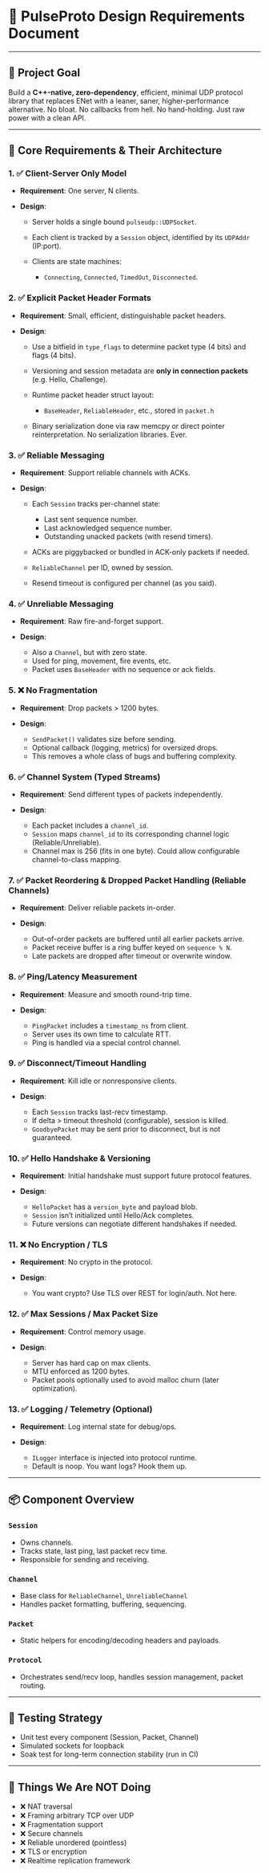 # 🔧 PulseProto Design Requirements Document

---

## 🎯 Project Goal

Build a **C++-native, zero-dependency**, efficient, minimal UDP protocol library that replaces ENet with a leaner, saner, higher-performance alternative. No bloat. No callbacks from hell. No hand-holding. Just raw power with a clean API.

---

## 🧱 Core Requirements & Their Architecture

### 1. ✅ Client-Server Only Model

* **Requirement**: One server, N clients.
* **Design**:

  * Server holds a single bound `pulseudp::UDPSocket`.
  * Each client is tracked by a `Session` object, identified by its `UDPAddr` (IP\:port).
  * Clients are state machines:

    * `Connecting`, `Connected`, `TimedOut`, `Disconnected`.

### 2. ✅ Explicit Packet Header Formats

* **Requirement**: Small, efficient, distinguishable packet headers.
* **Design**:

  * Use a bitfield in `type_flags` to determine packet type (4 bits) and flags (4 bits).
  * Versioning and session metadata are **only in connection packets** (e.g. Hello, Challenge).
  * Runtime packet header struct layout:

    * `BaseHeader`, `ReliableHeader`, etc., stored in `packet.h`
  * Binary serialization done via raw memcpy or direct pointer reinterpretation. No serialization libraries. Ever.

### 3. ✅ Reliable Messaging

* **Requirement**: Support reliable channels with ACKs.
* **Design**:

  * Each `Session` tracks per-channel state:

    * Last sent sequence number.
    * Last acknowledged sequence number.
    * Outstanding unacked packets (with resend timers).
  * ACKs are piggybacked or bundled in ACK-only packets if needed.
  * `ReliableChannel` per ID, owned by session.
  * Resend timeout is configured per channel (as you said).

### 4. ✅ Unreliable Messaging

* **Requirement**: Raw fire-and-forget support.
* **Design**:

  * Also a `Channel`, but with zero state.
  * Used for ping, movement, fire events, etc.
  * Packet uses `BaseHeader` with no sequence or ack fields.

### 5. ❌ No Fragmentation

* **Requirement**: Drop packets > 1200 bytes.
* **Design**:

  * `SendPacket()` validates size before sending.
  * Optional callback (logging, metrics) for oversized drops.
  * This removes a whole class of bugs and buffering complexity.

### 6. ✅ Channel System (Typed Streams)

* **Requirement**: Send different types of packets independently.
* **Design**:

  * Each packet includes a `channel_id`.
  * `Session` maps `channel_id` to its corresponding channel logic (Reliable/Unreliable).
  * Channel max is 256 (fits in one byte). Could allow configurable channel-to-class mapping.

### 7. ✅ Packet Reordering & Dropped Packet Handling (Reliable Channels)

* **Requirement**: Deliver reliable packets in-order.
* **Design**:

  * Out-of-order packets are buffered until all earlier packets arrive.
  * Packet receive buffer is a ring buffer keyed on `sequence % N`.
  * Late packets are dropped after timeout or overwrite window.

### 8. ✅ Ping/Latency Measurement

* **Requirement**: Measure and smooth round-trip time.
* **Design**:

  * `PingPacket` includes a `timestamp_ns` from client.
  * Server uses its own time to calculate RTT.
  * Ping is handled via a special control channel.

### 9. ✅ Disconnect/Timeout Handling

* **Requirement**: Kill idle or nonresponsive clients.
* **Design**:

  * Each `Session` tracks last-recv timestamp.
  * If delta > timeout threshold (configurable), session is killed.
  * `GoodbyePacket` may be sent prior to disconnect, but is not guaranteed.

### 10. ✅ Hello Handshake & Versioning

* **Requirement**: Initial handshake must support future protocol features.
* **Design**:

  * `HelloPacket` has a `version_byte` and payload blob.
  * `Session` isn’t initialized until Hello/Ack completes.
  * Future versions can negotiate different handshakes if needed.

### 11. ❌ No Encryption / TLS

* **Requirement**: No crypto in the protocol.
* **Design**:

  * You want crypto? Use TLS over REST for login/auth. Not here.

### 12. ✅ Max Sessions / Max Packet Size

* **Requirement**: Control memory usage.
* **Design**:

  * Server has hard cap on max clients.
  * MTU enforced as 1200 bytes.
  * Packet pools optionally used to avoid malloc churn (later optimization).

### 13. ✅ Logging / Telemetry (Optional)

* **Requirement**: Log internal state for debug/ops.
* **Design**:

  * `ILogger` interface is injected into protocol runtime.
  * Default is noop. You want logs? Hook them up.

---

## 📦 Component Overview

### `Session`

* Owns channels.
* Tracks state, last ping, last packet recv time.
* Responsible for sending and receiving.

### `Channel`

* Base class for `ReliableChannel`, `UnreliableChannel`
* Handles packet formatting, buffering, sequencing.

### `Packet`

* Static helpers for encoding/decoding headers and payloads.

### `Protocol`

* Orchestrates send/recv loop, handles session management, packet routing.

---

## 🧪 Testing Strategy

* Unit test every component (Session, Packet, Channel)
* Simulated sockets for loopback
* Soak test for long-term connection stability (run in CI)

---

## 🚫 Things We Are NOT Doing

* ❌ NAT traversal
* ❌ Framing arbitrary TCP over UDP
* ❌ Fragmentation support
* ❌ Secure channels
* ❌ Reliable unordered (pointless)
* ❌ TLS or encryption
* ❌ Realtime replication framework